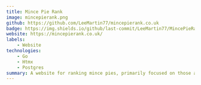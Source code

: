 ```yaml
---
title: Mince Pie Rank
image: mincepierank.png
github: https://github.com/LeeMartin77/mincepierank.co.uk
badge: https://img.shields.io/github/last-commit/LeeMartin77/MincePieRank.co.uk/main
website: https://mincepierank.co.uk/
labels: 
    - Website
technologies: 
    - Go
    - Htmx
    - Postgres
summary: A website for ranking mince pies, primarily focused on those available from major UK brands. Pretty much exactly what it says on the tin!
---
```

